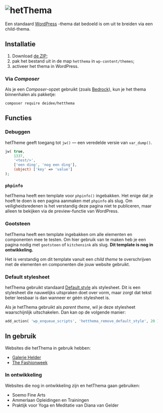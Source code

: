 # ![hetThema](https://deidee.com/logo.png?str=hetThema)

Een standaard [WordPress](https://wordpress.org/) -thema dat bedoeld is om uit te breiden via een child-thema.

## Installatie

1. Download [de ZIP](https://github.com/deidee/hetthema/archive/master.zip);
2. pak het bestand uit in de map `hetthema` in `wp-content/themes`;
3. activeer het thema in WordPress.

### Via _Composer_

Als je een _Composer_-opzet gebruikt (zoals [Bedrock](https://roots.io/bedrock/)), kun je het thema binnenhalen als pakketje:

```shell
composer require deidee/hetthema
```

## Functies

### Debuggen

hetTheme geeft toegang tot ``jw()`` — een veredelde versie van `var_dump()`.

```php
jw( true, 
    1337,
    '<test/>',
    ['een ding', 'nog een ding'],
    (object) ['key' => 'value']
);
```

### ``phpinfo``

hetThema heeft een template voor ``phpinfo()`` ingebakken. Het enige dat je hoeft te doen is een pagina aanmaken met `phpinfo` als slug. Om veiligheidsredenen is het verstandig deze pagina niet te publiceren, maar alleen te bekijken via de preview-functie van WordPress.

### Gootsteen

hetThema heeft een template ingebakken om alle elementen en componenten mee te testen. Om hier gebruik van te maken heb je een pagina nodig met ``gootsteen`` of `kitchensink` als slug. **Dit template is nog in ontwikkeling.**

Het is verstandig om dit template vanuit een _child theme_ te overschrijven met de elementen en componenten die jouw website gebruikt.

### Default stylesheet

hetThema gebruikt standaard [Default.style](https://default.style/) als stylesheet. Dit is een stylesheet die nauwelijks uitspraken doet over vorm, maar zorgt dat tekst beter leesbaar is dan wanneer er géén stylesheet is.

Als je hetThema gebruikt als _parent theme_, wil je deze stylesheet waarschijnlijk uitschakelen. Dan kan op de volgende manier:

```php
add_action( 'wp_enqueue_scripts', 'hetthema_remove_default_style', 20 );
```

## In gebruik

Websites die hetThema in gebruik hebben:

* [Galerie Helder](https://galeriehelder.nl/)
* [The Fashionweek](https://thefashionweek.nl/)

### In ontwikkeling

Websites die nog in ontwikkeling zijn en hetThema gaan gebruiken:

* Soemo Fine Arts
* Ammerlaan Opleidingen en Trainingen
* Praktijk voor Yoga en Meditatie van Diana van Gelder
